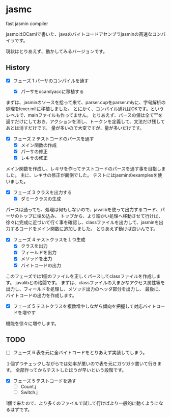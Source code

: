 # jasmc

fast jasmin compiler

jasmcはOCamlで書いた、javaのバイトコードアセンブラjasminの高速なコンパイラです。

現状はとりあえず、動かしてみるバージョンです。

## History



- [x] フェーズ 1 パーサのコンパイルを通す

    - [x] パーサをocamlyaccに移植する

まずは、jasminのソースを拾って来て、parser.cupをparser.mlyに、字句解析の処理をlexer.mllに移植しました。
とにかく、コンパイル通ればOKです。というレベルで、mainファイルも作ってません。
とりあえず、パースの値は全て""を返すだけにしておき、アクションを消し、トークンを定義して、文法だけ残してあとは消すだけです。
量が多いので大変ですが、量が多いだけです。

- [x] フェーズ 2 テストコードのパースを通す
	- [x] メイン関数の作成
    - [x] パーサの修正
    - [x] レキサの修正

メイン関数を作成し、レキサを作ってテストコードのパースを通す事を目指しました。
主に、レキサの修正が面倒でした。
テストにはjasminのexamplesを使いました。

- [x] フェーズ 3 クラスを出力する
    - [x] ダミークラスの生成

パースは通っても、処理は何もしないので、javalibを使って出力するコード、パーサのトップに埋め込み、
トップから、より細かい処理へ移動させて行けば、徐々に完成に近づいて行く事を確認し、classファイルを出力して、jasminを出力するコードをメイン関数に追加しました。
とりあえず動けば良いんです。

- [x] フェーズ 4 テストクラスを１つ生成
    - [x] クラスを出力
    - [x] フィールドを出力
    - [x] メソッドを出力
    - [x] バイトコードの出力

このフェーズでは1個のファイルを正しくパースしてclassファイルを作成します。
javalibとの格闘です。
まずは、classファイルの大まかなアクセス属性等を出力し、フィールドを処理し、メソッド出力のヘッダ部分を出力し、
最後に、バイトコードの出力を作成します。

- [x] フェーズ 5 テストクラスを複数増やしながら傾向を把握して対応バイトコードを増やす

機能を徐々に増やします。

## TODO

- [ ] フェーズ 6 表を元に全バイトコードをとりあえず実装してしまう。

１個ずつチェックしながらでは効率が悪いので表を元にガツガツ書いて行きます。
全部作ってからテストしたほうが早いという段階です。


- [x] フェーズ 5 テストコードを通す
    - [ ] Count.j
    - [ ] Switch.j

1個で来たので、より多くのファイルで試して行けばより一般的に動くようになるはずです。
